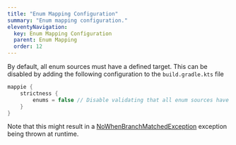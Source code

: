 ```yaml
---
title: "Enum Mapping Configuration"
summary: "Enum mapping configuration."
eleventyNavigation:
  key: Enum Mapping Configuration
  parent: Enum Mapping
  order: 12
---
```


By default, all enum sources must have a defined target. This can be disabled by adding the following
configuration to the `build.gradle.kts` file

```kotlin
mappie {
    strictness {
        enums = false // Disable validating that all enum sources have a corresponding target 
    }
}
```

Note that this might result in a [NoWhenBranchMatchedException](https://kotlinlang.org/api/latest/jvm/stdlib/kotlin/-no-when-branch-matched-exception/) exception being thrown at runtime.